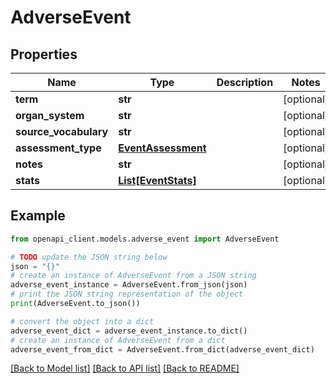 # AdverseEvent


## Properties

Name | Type | Description | Notes
------------ | ------------- | ------------- | -------------
**term** | **str** |  | [optional] 
**organ_system** | **str** |  | [optional] 
**source_vocabulary** | **str** |  | [optional] 
**assessment_type** | [**EventAssessment**](EventAssessment.md) |  | [optional] 
**notes** | **str** |  | [optional] 
**stats** | [**List[EventStats]**](EventStats.md) |  | [optional] 

## Example

```python
from openapi_client.models.adverse_event import AdverseEvent

# TODO update the JSON string below
json = "{}"
# create an instance of AdverseEvent from a JSON string
adverse_event_instance = AdverseEvent.from_json(json)
# print the JSON string representation of the object
print(AdverseEvent.to_json())

# convert the object into a dict
adverse_event_dict = adverse_event_instance.to_dict()
# create an instance of AdverseEvent from a dict
adverse_event_from_dict = AdverseEvent.from_dict(adverse_event_dict)
```
[[Back to Model list]](../README.md#documentation-for-models) [[Back to API list]](../README.md#documentation-for-api-endpoints) [[Back to README]](../README.md)


